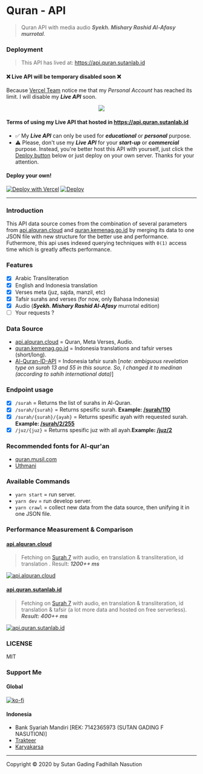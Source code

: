 # Quran - API

> Quran API with media audio ***Syekh. Mishary Rashid Al-Afasy murrotal***.

### Deployment
> This API has lived at: https://api.quran.sutanlab.id 

#### ❌ Live API will be temporary disabled soon ❌
Because [Vercel Team](https://vercel.com) notice me that my *Personal Account* has reached its limit. I will disable my ***Live API*** soon. 

<div align="center">
  <img src="https://user-images.githubusercontent.com/38345393/172392200-a5297480-ff57-4300-8360-95e3cc7d271d.png" />
</div>

#### Terms of using my Live API that hosted in https://api.quran.sutanlab.id
- ✅ My ***Live API*** can only be used for ***educational*** or ***personal*** purpose.
- ⚠️ Please, don't use my ***Live API*** for your ***start-up*** or ***commercial*** purpose. Instead, you're better host this API with yourself, just click the [Deploy button](#deploy-your-own) below or just deploy on your own server. Thanks for your attention.

#### Deploy your own!
[![Deploy with Vercel](https://vercel.com/button)](https://vercel.com/new/git/external?repository-url=https%3A%2F%2Fgithub.com%2Fsutanlab%2Fquran-api)
[![Deploy](https://www.herokucdn.com/deploy/button.svg)](https://heroku.com/deploy?template=https://github.com/afrizaloky/quran-api/tree/heroku-deploy)

---

### Introduction
This API data source comes from the combination of several parameters from [api.alquran.cloud](https://api.alquran.cloud) and [quran.kemenag.go.id](https://quran.kemenag.go.id) by merging its data to one JSON file with new structure for the better use and performance. Futhermore, this api uses indexed querying techniques with `0(1)` access time which is greatly affects performance.

### Features
- [x] Arabic Transliteration
- [x] English and Indonesia translation
- [x] Verses meta (juz, sajda, manzil, etc)
- [x] Tafsir surahs and verses (for now, only Bahasa Indonesia)
- [x] Audio (***Syekh. Mishary Rashid Al-Afasy*** murrotal edition)
- [ ] Your requests ?

### Data Source
- [api.alquran.cloud](https://api.alquran.cloud) = Quran, Meta Verses, Audio.
- [quran.kemenag.go.id](https://quran.kemenag.go.id) = Indonesia translations and tafsir verses (short/long).
- [Al-Quran-ID-API](https://github.com/bachors/Al-Quran-ID-API) = Indonesia tafsir surah [*note: ambiguous revelation type on surah 13 and 55 in this source. So, I changed it to medinan (according to sahih international data)*]

### Endpoint usage
- [x] `/surah` = Returns the list of surahs in Al-Quran.
- [x] `/surah/{surah}` = Returns spesific surah. **Example: [/surah/110](https://api.quran.sutanlab.id/surah/110)**
- [x] `/surah/{surah}/{ayah}` = Returns spesific ayah with requested surah. **Example: [/surah/2/255](https://api.quran.sutanlab.id/surah/2/255)**
- [x] `/juz/{juz}` = Returns spesific juz with all ayah.**Example: [/juz/2](https://api.quran.sutanlab.id/juz/2)**

### Recommended fonts for Al-qur'an 
- [quran.musil.com](http://quran.mursil.com/Web-Print-Publishing-Quran-Text-Graphics-Fonts-and-Downloads/fonts-optimized-for-quran)
- [Uthmani](https://groups.google.com/forum/#!topic/colteachers/Y6iKganK0tQ)

### Available Commands
- `yarn start` = run server.
- `yarn dev` = run develop server.
- `yarn crawl` = collect new data from the data source, then unifying it in one JSON file.

### Performance Measurement & Comparison

#### [api.alquran.cloud](https://api.alquran.cloud)

> Fetching on [Surah 7](https://api.alquran.cloud/surah/7/editions/quran-simple-enhanced,ar.alafasy,en.transliteration,en.sahih,id.indonesian) with audio, en translation & transliteration, id translation . Result: ***1200++ ms***

[![api.alquran.cloud](https://raw.githubusercontent.com/sutanlab/quran-api/master/screenshots/api.alquran.cloud.jpeg)](https://raw.githubusercontent.com/sutanlab/quran-api/master/screenshots/api.alquran.cloud.jpeg)

#### [api.quran.sutanlab.id](https://api.quran.sutanlab.id) 

> Fetching on [Surah 7](https://api.quran.sutanlab.id/surah/7) with audio, en translation & transliteration, id translation & tafsir (a lot more data and hosted on free serverless). ***Result: 400++ ms***

[![api.quran.sutanlab.id](https://raw.githubusercontent.com/sutanlab/quran-api/master/screenshots/api.quran.sutanlab.id.jpeg)](https://raw.githubusercontent.com/sutanlab/quran-api/master/screenshots/api.quran.sutanlab.id.jpeg)

### LICENSE
MIT

### Support Me

#### Global
[![ko-fi](https://www.ko-fi.com/img/githubbutton_sm.svg)](https://ko-fi.com/B0B71P7PB)

#### Indonesia
- Bank Syariah Mandiri [REK: 7142365973 (SUTAN GADING F NASUTION)]
- [Trakteer](https://trakteer.id/sutanlab)
- [Karyakarsa](https://karyakarsa.com/sutanlab)

---
Copyright © 2020 by Sutan Gading Fadhillah Nasution
